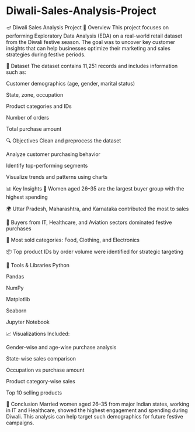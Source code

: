 # Diwali-Sales-Analysis-Project
🪔 Diwali Sales Analysis Project
📌 Overview
This project focuses on performing Exploratory Data Analysis (EDA) on a real-world retail dataset from the Diwali festive season. The goal was to uncover key customer insights that can help businesses optimize their marketing and sales strategies during festive periods.

📂 Dataset
The dataset contains 11,251 records and includes information such as:

Customer demographics (age, gender, marital status)

State, zone, occupation

Product categories and IDs

Number of orders

Total purchase amount

🔍 Objectives
Clean and preprocess the dataset

Analyze customer purchasing behavior

Identify top-performing segments

Visualize trends and patterns using charts

📊 Key Insights
👩 Women aged 26–35 are the largest buyer group with the highest spending

🌍 Uttar Pradesh, Maharashtra, and Karnataka contributed the most to sales

💼 Buyers from IT, Healthcare, and Aviation sectors dominated festive purchases

🛒 Most sold categories: Food, Clothing, and Electronics

📦 Top product IDs by order volume were identified for strategic targeting

🧰 Tools & Libraries
Python

Pandas

NumPy

Matplotlib

Seaborn

Jupyter Notebook

📈 Visualizations
Included:

Gender-wise and age-wise purchase analysis

State-wise sales comparison

Occupation vs purchase amount

Product category-wise sales

Top 10 selling products

📎 Conclusion
Married women aged 26–35 from major Indian states, working in IT and Healthcare, showed the highest engagement and spending during Diwali. This analysis can help target such demographics for future festive campaigns.

